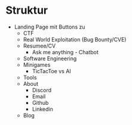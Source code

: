 # Struktur
- Landing Page mit Buttons zu
    - CTF
    - Real World Exploitation (Bug Bounty/CVE)
    - Resumee/CV
        - Ask me anything - Chatbot
    - Software Engineering
    - Minigames
        - TicTacToe vs AI
    - Tools
    - About
        - Discord
        - Email
        - Github
        - Linkedin
    - Blog
